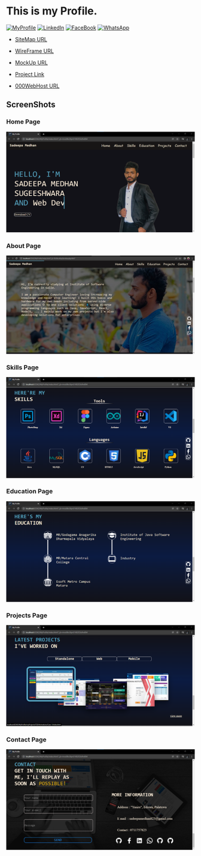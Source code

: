 # This is my Profile.

<div id="top"></div>

[![MyProfile][myProfile-shield]][myProfile-url]
[![LinkedIn][linkedin-shield]][linkedin-url]
[![FaceBook][faceBook-shield]][faceBook-url]
[![WhatsApp][whatsApp-shield]][whatsApp-url]




 * [SiteMap URL](https://www.gloomaps.com/ayDv2tMQV9)

 * [WireFrame URL](https://wireframe.cc/RIGr3O)

 * [MockUp URL](https://www.figma.com/proto/SHZXJvxqMQUjuTrsDRancK/MyProfile?node-id=1%3A2&scaling=min-zoom&page-id=0%3A1&starting-point-node-id=1%3A2)

 * [Project Link](https://sadeepamedhan.github.io/MyProfile/)

 * [000WebHost URL](https://sadeepamedhan823.000webhostapp.com/)


## ScreenShots

### Home Page
![App Screenshot](assets/image/home.png)

### About Page
![App Screenshot](assets/image/about.jpg)

### Skills Page
![App Screenshot](assets/image/skills.png)

### Education Page
![App Screenshot](assets/image/education.png)

### Projects Page
![App Screenshot](assets/image/projects.png)

### Contact Page
![App Screenshot](assets/image/contact.png)




[myProfile-shield]: https://img.shields.io/badge/website-000000?style=for-the-badge&logo=About.me&logoColor=white
[myProfile-url]: https://sadeepamedhan.github.io/MyProfile/

[linkedin-shield]: https://img.shields.io/badge/-LinkedIn-black.svg?style=for-the-badge&logo=linkedin&colorB=555
[linkedin-url]: https://linkedin.com/in/sadeepa-medhan-a718b7203

[faceBook-shield]: https://img.shields.io/badge/Facebook-1877F2?style=for-the-badge&logo=facebook&logoColor=white
[faceBook-url]: https://www.facebook.com/sadeepamedhan

[whatsApp-shield]: https://img.shields.io/badge/WhatsApp-25D366?style=for-the-badge&logo=whatsapp&logoColor=white
[whatsApp-url]: https://wa.me/+94711757823

